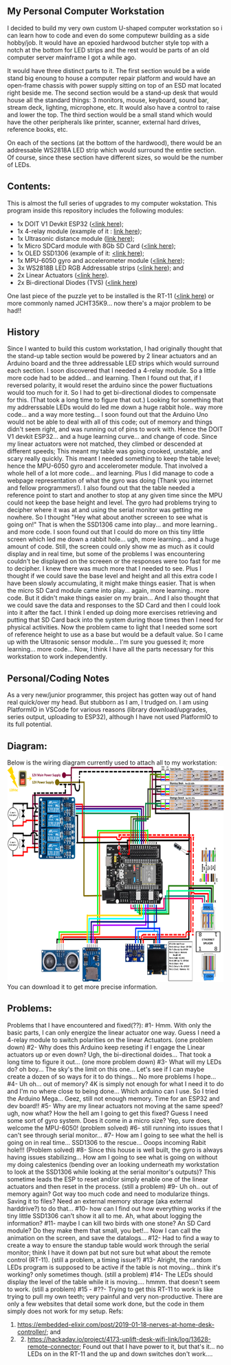 ## My Personal Computer Workstation

I decided to build my very own custom U-shaped computer workstation so i can learn how to code and even do some computewr building as a side hobby/job.
It would have an epoxied hardwood butcher style top with a notch at the bottom for LED strips and the rest would be parts of an old computer server mainframe I got a while ago.

It would have three distinct parts to it.
The first section would be a wide stand big enoung to house a computer repair platform and would have an open-frame chassis with power supply sitting on top of an ESD mat located right beside me.
The second section would be a stand-up desk that would house all the standard things: 3 monitors, mouse, keyboard, sound bar, stream deck, lighting, microphone, etc. It would also have a control to raise and lower the top.
The third section would be a small stand which would have the other peripherals like printer, scanner, external hard drives, reference books, etc.

On each of the sections (at the bottom of the hardwood), there would be an addressable WS2818A LED strip which would surround the entire section.
Of course, since these section have different sizes, so would be the number of LEDs.

## Contents:
This is almost the full series of upgrades to my computer wokstation.
This program inside this repository includes the following modules:
- 1x DOIT V1 Devkit ESP32 (<a href="https://randomnerdtutorials.com/getting-started-with-esp32/" target="_blank"><link here</a>);
- 1x 4-relay module (example of it : <a href="https://www.amazon.ca/ELEGOO-Channel-Optocoupler-Arduino-Raspberry/dp/B06XCKQ1M9?th=1" target="_blank">link here</a>);
- 1x Ultrasonic distance module (<a href="https://www.hackster.io/csw1/ultrasonic-sensor-with-arduino-uno-f33ca1" target="_blank">link here</a>);
- 1x Micro SDCard module with 8Gb SD Card (<a href="https://www.amazon.ca/Storage-Memory-Shield-Module-Arduino/dp/B01IPCAP72" target="_blank"><link here</a>);
- 1x OLED SSD1306 (example of it: <a href="https://www.amazon.ca/UCTRONICS-SSD1306-Self-Luminous-Display-Raspberry/dp/B072Q2X2LL" target="_blank"><link here</a>);
- 1x MPU-6050 gyro and accelerometer module (<a href="https://howtomechatronics.com/tutorials/arduino/arduino-and-mpu6050-accelerometer-and-gyroscope-tutorial/" target="_blank"><link here</a>);
- 3x WS2818B LED RGB Addressable strips (<a href="https://www.superlightingled.com/ws2818-ic-programmable-led-strips-c-5_488_183.html" target="_blank"><link here</a>); and
- 2x Linear Actuators (<a href="https://www.windynation.com/products/linear-actuators" target="_blank"><link here</a>).
- 2x Bi-directional Diodes (TVS) (<a href="https://www.rohm.com/electronics-basics/diodes/di_what8" target="_blank"><link here</a>)

One last piece of the puzzle yet to be installed is the RT-11 (<a href="https://www.progressiveautomations.ca/products/rt-11" target="_blank"><link here</a>) or more commonly named JCHT35K9... now there's a major problem to be had!!

## History
Since I wanted to build this custom workstation, I had originally thought that the stand-up table section would be powered by 2 linear actuators and an Arduino board and the three addressable LED strips which would surround each section.
I soon discovered that I needed a 4-relay module. So a little more code had to be added... and learning.
Then I found out that, if I reversed polarity, it would reset the arduino since the power fluctuations would too much for it.
So I had to get bi-directional diodes to compensate for this. (That took a long time to figure that out.)
Looking for something that my addrerssable LEDs would do led me down a huge rabbit hole.. way more code... and a way more testing...
I soon found out that the Arduino Uno would not be able to deal with all of this code; out of memory and things didn't seem right, and was running out of pins to work with.
Hence the DOIT V1 devkit ESP32... and a huge learning curve... and change of code.
Since my linear actuators were not matched, they climbed or descended at different speeds; This meant my table was going crooked, unstable, and scary really quickly.
This meant I needed something to keep the table level; hence the MPU-6050 gyro and accelerometer module.
That involved a whole hell of a lot more code... and learning.
Plus I did manage to code a webpage representation of what the gyro was doing (Thank you internet and fellow programmers!).
I also found out that the table needed a reference point to start and another to stop at any given time since the MPU could not keep the base height and level.
The gyro had problems trying to decipher where it was at and using the serial monitor was getting me nowhere.
So I thought "Hey what about another screeen to see what is going on!"
That is when the SSD1306 came into play... and more learning.. and more code.
I soon found out that I could do more on this tiny little screen which led me down a rabbit hole... ugh, more learning... and a huge amount of code.
Still, the screen could only show me as much as it could display and in real time, but some of the problems I was encountering couldn't be displayed on the screeen or the responses were too fast for me to decipher.
I knew there was much more that I needed to see. Plus I thought if we could save the base level and height and all this extra code I have been slowly accumulating, it might make things easier.
That is when the micro SD Card module came into play... again, more learning.. more code. But it didn't make things easier on my brain...
And I also thought that we could save the data and responses to the SD Card and then I could look into it after the fact.
I think I ended up doing more exercises retrieving and putting that SD Card back into the system during those times then I need for physical activities.
Now the problem came to light that I needed some sort of reference height to use as a base but would be a default value.
So I came up with the Ultrasonic sensor module... I'm sure you guessed it; more learning... more code...
Now, I think I have all the parts necessary for this workstation to work independently.

## Personal/Coding Notes
As a very new/junior programmer, this project has gotten way out of hand real quick/over my head. But stubborn as I am, I trudged on.
I am using PlatformIO in VSCode for various reasons (library download/upgrades, series output, uploading to ESP32), although I have not used PlatformIO to its full potential.

## Diagram:
Below is the wiring diagram currently used to attach all to my workstation:
<img height=500 width=750 alt="Wiring diagram" src="https://github.com/Scarecrow1965/LED-SDCard-MPU-LA-OLED-ESP32/blob/main/ESP32-deskstand-wiring2.png">
You can download it to get more precise information.

## Problems:
Problems that I have encountered and fixed(??):
 #1- Hmm. With only the basic parts, I can only energize the linear actuator one way. Guess I need a 4-relay module to switch polarities on the linear Actuators. (one problem down)
 #2- Why does this Arduino keep reseting if I engage the Linear actuators up or even down? Ugh, the bi-directional doides... That took a long time to figure it out... (one more problem down)
 #3- What will my LEDs do? oh boy... The sky's the limit on this one... Let's see if I can maybe create a dozen of so ways for it to do things... No more problems I hope...
 #4- Uh oh... out of memory? 4K is simply not enough for what I need it to do and I'm no where close to being done... Which arduino can I use. So I tried the Arduino Mega...  Geez, still not enough memory. Time for an ESP32 and dev board!!
 #5- Why are my linear actuators not moving at the same speed? ugh, now what? How the hell am I going to get this fixed? Guess I need some sort of gyro system. Does it come in a micro size? Yep, sure does, welcome the MPU-6050! (problem solved)
 #6- still running into issues that I can't see through serial monitor...
 #7- How am I going to see what the hell is going on in real time... SSD1306 to the rescue... Ooops incoming Rabit hole!!! (Problem solved)
 #8- Since this house is well built, the gyro is always having issues stabilizing...
  How am I going to see what is going on without my doing calestenics (bending over an looking underneath my workstation to look at the SSD1306 while looking at the serial monitor's outputs)?
  This sometime leads the ESP to reset and/or simply enable one of the linear actuators and then reset in the process. (still a problem)
 #9- Uh oh.. out of memory again? Got way too much code and need to modularize things. Saving it to files? Need an external memory storage (aka external harddrive?) to do that...
 #10- how can I find out how everything works if the tiny little SSD1306 can't show it all to me. Ah, what about logging the information?
 #11- maybe I can kill two birds with one stone? An SD Card module? Do they make them that small, you bet!... Now I can call the animation on the screen, and save the datalogs...
 #12- Had to find a way to create a way to ensure the standup table would work through the serial monitor; think I have it down pat but not sure but what about the remote control (RT-11). (still a problem, a timing issue?)
 #13- Alright, the random LEDs program is supposed to be active if the table is not moving... think it's working? only sometimes though. (still a problem)
 #14- The LEDs should display the level of the table while it is moving.... hmmm. that doesn't seem to work. (still a problem)
 #15 - 
 #??- Trying to get this RT-11 to work is like trying to pull my own teeth; very painful and very non-productive. 
 There are only a few websites that detail some work done, but the code in them simply does not work for my setup.
 Refs:
 1) <a href="https://embedded-elixir.com/post/2019-01-18-nerves-at-home-desk-controller/" target="_blank">https://embedded-elixir.com/post/2019-01-18-nerves-at-home-desk-controller/</a>; and
 2)  2) <a href="https://hackaday.io/project/4173-uplift-desk-wifi-link/log/13628-remote-connector" target="_blank">https://hackaday.io/project/4173-uplift-desk-wifi-link/log/13628-remote-connector</a>; 
 Found out that I have power to it, but that's it... no LEDs on in the RT-11 and the up and down switches don't work....
